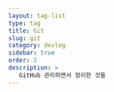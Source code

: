 ```yaml
---
layout: tag-list
type: tag
title: Git
slug: git
category: devlog
sidebar: true
order: 2
description: >
   GitHub 관리하면서 정리한 것들
---
```

